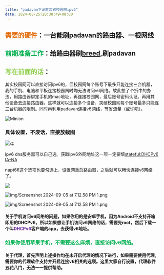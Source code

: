 ```yaml
---
title: "padavan下设置西农校园网ipv6"
date: 2024-08-25T20:38:49+08:00
---
```



## <font color="#e36c09">**需要的硬件**</font>：一台能刷padavan的路由器、一根网线



## <font color="#00b050">前期准备工作</font>：给路由器刷<u>breed</u>,刷padavan



## <font color="#92d050">写在前面的话</font>：

 其实校园网可以直接访问ipv6的，但校园网每个账号下最多只能连接三台机器，我的手机、电脑和平板连接校园网时均无法访问v6网络。故此想了个折中的办法，用路由器绑定手机的mac地址，再连接校园网，最后账号密码认证。再用其他设备去连接路由器。这样就可以连接多个设备，突破校园网每个账号最多只能连三台机器的限制。同时再利用padavan连接v6网络，节省流量（或许吧）。


![Minion](/img/1234.jpg)



### 具体设置，不废话，直接放截图

![牛](/img/5678.jpg)




ipv6 dns服务器可以自己选。获取ipv6外网地址这一项一定要填<u>stateful:DHCPv6 IA-NA</u>

napt66这个选项也要勾选上，设置网重启路由器，之后就可以畅快连接v6网络了。

![](/img/haha.png)

![img/Screenshot 2024-09-05 at 7.12.58 PM 1.png](/img/kkkk.png)

![img/Screenshot 2024-09-05 at 7.12.58 PM 1.png](/img/last.jpg)



#### 关于手机访问v6网络的问题，如果你用的是安卓手机，因为**Android不支持开箱即用的DHCPv6**，所以如果想让手机访问v6网络的话，需要先root，然后下载一个叫<font color="#7030a0">DHCPv6</font>客户端的app，去获得v6地址。

### <font color="#00b050">如果你使用苹果手机，不需要这么麻烦，直接访问v6网络。</font>


#### 关于代理，首先声明上述操作均在未开启代理的情况下进行，如果需要使用代理，需要你的代理软件支持并开启连接v6相关的选项。这里大家自行设置，代理软件五花八门，无法一一提供帮助。